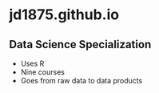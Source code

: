 # jd1875.github.io
## Data Science Specialization 

* Uses R 
* Nine courses 
* Goes from raw data to data products
